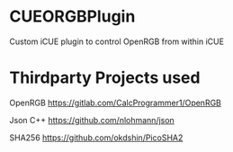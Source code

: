 # CUEORGBPlugin
 Custom iCUE plugin to control OpenRGB from within iCUE

# Thirdparty Projects used

OpenRGB
https://gitlab.com/CalcProgrammer1/OpenRGB

Json C++
https://github.com/nlohmann/json

SHA256
https://github.com/okdshin/PicoSHA2
